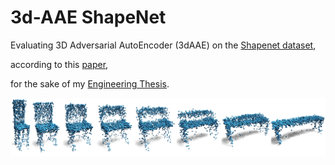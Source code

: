 # 3d-AAE ShapeNet
Evaluating 3D Adversarial AutoEncoder (3dAAE) on the [Shapenet dataset](https://www.shapenet.org/),

according to this [paper](papers/3dAAE.pdf),

for the sake of my [Engineering Thesis](thesis.pdf).

![interpolated.jpg](interpolated.jpg)
